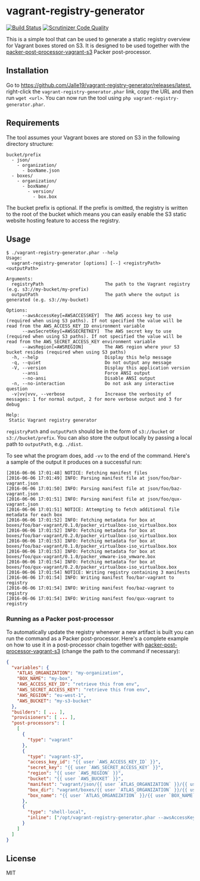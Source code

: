 # vagrant-registry-generator

[![Build Status](https://travis-ci.org/Jalle19/vagrant-registry-generator.svg?branch=master)](https://travis-ci.org/Jalle19/vagrant-registry-generator) 
[![Scrutinizer Code Quality](https://scrutinizer-ci.com/g/Jalle19/vagrant-registry-generator/badges/quality-score.png?b=master)](https://scrutinizer-ci.com/g/Jalle19/vagrant-registry-generator/?branch=master)

This is a simple tool that can be used to generate a static registry overview for Vagrant boxes stored on S3. It is 
designed to be used together with the [packer-post-processor-vagrant-s3](https://github.com/lmars/packer-post-processor-vagrant-s3) 
Packer post-processor.

## Installation

Go to https://github.com/Jalle19/vagrant-registry-generator/releases/latest, right-click the 
`vagrant-registry-generator.phar` link, copy the URL and then run `wget <url>`. You can now run the tool using 
`php vagrant-registry-generator.phar`.

## Requirements

The tool assumes your Vagrant boxes are stored on S3 in the following directory structure:

```
bucket/prefix
  - json/
    - organization/
      - boxName.json
  - boxes/
    - organization/
      - boxName/
        - version/
          - box.box
```

The bucket prefix is optional. If the prefix is omitted, the registry is written to the root of the bucket which means 
you can easily enable the S3 static website hosting feature to access the registry.

## Usage

```
$ ./vagrant-registry-generator.phar --help
Usage:
  vagrant-registry-generator [options] [--] <registryPath> <outputPath>

Arguments:
  registryPath                       The path to the Vagrant registry (e.g. s3://my-bucket/my-prefix)
  outputPath                         The path where the output is generated (e.g. s3://my-bucket)

Options:
      --awsAccessKey[=AWSACCESSKEY]  The AWS access key to use (required when using S3 paths). If not specified the value will be read from the AWS_ACCESS_KEY_ID environment variable
      --awsSecretKey[=AWSSECRETKEY]  The AWS secret key to use (required when using S3 paths). If not specified the value will be read from the AWS_SECRET_ACCESS_KEY environment variable
      --awsRegion[=AWSREGION]        The AWS region where your S3 bucket resides (required when using S3 paths)
  -h, --help                         Display this help message
  -q, --quiet                        Do not output any message
  -V, --version                      Display this application version
      --ansi                         Force ANSI output
      --no-ansi                      Disable ANSI output
  -n, --no-interaction               Do not ask any interactive question
  -v|vv|vvv, --verbose               Increase the verbosity of messages: 1 for normal output, 2 for more verbose output and 3 for debug

Help:
 Static Vagrant registry generator
```

`registryPath` and `outputPath` should be in the form of `s3://bucket` or `s3://bucket/prefix`. You can also store the output locally 
by passing a local path to `outputPath`, e.g. `./dist`.

To see what the program does, add `-vv` to the end of the command. Here's a sample of the output it produces on a 
successful run:

```
[2016-06-06 17:01:48] NOTICE: Fetching manifest files
[2016-06-06 17:01:49] INFO: Parsing manifest file at json/foo/bar-vagrant.json
[2016-06-06 17:01:50] INFO: Parsing manifest file at json/foo/baz-vagrant.json
[2016-06-06 17:01:51] INFO: Parsing manifest file at json/foo/qux-vagrant.json
[2016-06-06 17:01:51] NOTICE: Attempting to fetch additional file metadata for each box
[2016-06-06 17:01:52] INFO: Fetching metadata for box at boxes/foo/bar-vagrant/0.1.0/packer_virtualbox-iso_virtualbox.box
[2016-06-06 17:01:52] INFO: Fetching metadata for box at boxes/foo/bar-vagrant/0.2.0/packer_virtualbox-iso_virtualbox.box
[2016-06-06 17:01:53] INFO: Fetching metadata for box at boxes/foo/baz-vagrant/0.1.0/packer_virtualbox-iso_virtualbox.box
[2016-06-06 17:01:53] INFO: Fetching metadata for box at boxes/foo/qux-vagrant/0.1.0/packer_vmware-iso_vmware.box
[2016-06-06 17:01:54] INFO: Fetching metadata for box at boxes/foo/qux-vagrant/0.2.0/packer_virtualbox-iso_virtualbox.box
[2016-06-06 17:01:54] NOTICE: Writing registry containing 3 manifests
[2016-06-06 17:01:54] INFO: Writing manifest foo/bar-vagrant to registry
[2016-06-06 17:01:54] INFO: Writing manifest foo/baz-vagrant to registry
[2016-06-06 17:01:54] INFO: Writing manifest foo/qux-vagrant to registry
```

### Running as a Packer post-processor

To automatically update the registry whenever a new artifact is built you can run the command as a Packer 
post-processor. Here's a complete example on how to use it in a post-processor chain together with 
[packer-post-processor-vagrant-s3](https://github.com/lmars/packer-post-processor-vagrant-s3) (change the path to the 
command if necessary):
 
```json
{
  "variables": {
    "ATLAS_ORGANIZATION": "my-organization",
    "BOX_NAME": "my-box",
    "AWS_ACCESS_KEY_ID": "retrieve this from env",
    "AWS_SECRET_ACCESS_KEY": "retrieve this from env",
    "AWS_REGION": "eu-west-1",
    "AWS_BUCKET": "my-s3-bucket"
  },
  "builders": [ ... ],
  "provisioners": [ ... ],
  "post-processors": [
    [
      {
        "type": "vagrant"
      },
      {
        "type": "vagrant-s3",
        "access_key_id": "{{ user `AWS_ACCESS_KEY_ID` }}",
        "secret_key": "{{ user `AWS_SECRET_ACCESS_KEY` }}",
        "region": "{{ user `AWS_REGION` }}",
        "bucket": "{{ user `AWS_BUCKET` }}",
        "manifest": "vagrant/json/{{ user `ATLAS_ORGANIZATION` }}/{{ user `BOX_NAME` }}.json",
        "box_dir": "vagrant/boxes/{{ user `ATLAS_ORGANIZATION` }}/{{ user `BOX_NAME` }}",
        "box_name": "{{ user `ATLAS_ORGANIZATION` }}/{{ user `BOX_NAME` }}"
      },
      {
        "type": "shell-local",
        "inline": ["/opt/vagrant-registry-generator.phar --awsAccessKey {{ user `AWS_ACCESS_KEY_ID` }} --awsSecretKey {{ user `AWS_SECRET_ACCESS_KEY` }} --awsRegion {{ user `AWS_REGION` }} s3://{{ user `AWS_BUCKET` }}/vagrant s3://{{ user `AWS_BUCKET` }}/vagrant -vv"]
      }
    ]
  ]
}
```

## License

MIT
